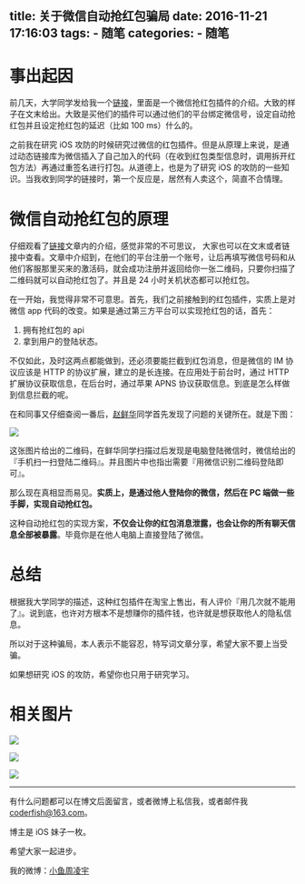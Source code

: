 title: 关于微信自动抢红包骗局
date: 2016-11-21 17:16:03
tags:
	- 随笔
categories:
	- 随笔
---

# 事出起因

前几天，大学同学发给我一个[链接](https://a.meipian.cn/8kbmkn5)，里面是一个微信抢红包插件的介绍。大致的样子在文末给出。大致是买他们的插件可以通过他们的平台绑定微信号，设定自动抢红包并且设定抢红包的延迟（比如 100 ms）什么的。

之前我在研究 iOS 攻防的时候研究过微信的红包插件。但是从原理上来说，是通过动态链接库为微信插入了自己加入的代码（在收到红包类型信息时，调用拆开红包方法）再通过重签名进行打包。从道德上，也是为了研究 iOS 的攻防的一些知识。当我收到同学的链接时，第一个反应是，居然有人卖这个，简直不合情理。

<!-- More -->

# 微信自动抢红包的原理

仔细观看了[链接](https://a.meipian.cn/8kbmkn5)文章内的介绍，感觉非常的不可思议， 大家也可以在文末或者链接中查看。文章中介绍到，在他们的平台注册一个账号，让后再填写微信号码和从他们客服那里买来的激活码，就会成功注册并返回给你一张二维码，只要你扫描了二维码就可以自动抢红包了。并且是 24 小时关机状态都可以抢红包。

在一开始，我觉得非常不可意思。首先，我们之前接触到的红包插件，实质上是对微信 app 代码的改变。如果是通过第三方平台可以实现抢红包的话，首先：

1. 拥有抢红包的 api
2. 拿到用户的登陆状态。
 
不仅如此，及时这两点都能做到，还必须要能拦截到红包消息，但是微信的 IM 协议应该是 HTTP 的协议扩展，建立的是长连接。在应用处于前台时，通过 HTTP 扩展协议获取信息，在后台时，通过苹果 APNS 协议获取信息。到底是怎么样做到信息拦截的呢。

在和同事又仔细查阅一番后，[赵鲜华](http://www.jianshu.com/users/86344ec5bfe7/latest_articles)同学首先发现了问题的关键所在。就是下图：

![](http://static2.ivwen.com/users/6206370/c88810a066354895a60fb3bdea77190e.jpg-mobile)

这张图片给出的二维码，在鲜华同学扫描过后发现是电脑登陆微信时，微信给出的『手机扫一扫登陆二维码』。并且图片中也指出需要『用微信识别二维码登陆即可』。

那么现在真相显而易见。**实质上，是通过他人登陆你的微信，然后在 PC 端做一些手脚，实现自动抢红包。**

这种自动抢红包的实现方案，**不仅会让你的红包消息泄露，也会让你的所有聊天信息全部被暴露**。毕竟你是在他人电脑上直接登陆了微信。
   
# 总结

根据我大学同学的描述，这种红包插件在淘宝上售出，有人评价『用几次就不能用了』。说到底，也许对方根本不是想赚你的插件钱，也许就是想获取他人的隐私信息。

所以对于这种骗局，本人表示不能容忍，特写词文章分享，希望大家不要上当受骗。

如果想研究 iOS 的攻防，希望你也只用于研究学习。


# 相关图片

![](http://static2.ivwen.com/users/6206370/2cf8d283f6eb4deaa0a2be90dc3e500c.jpg-mobile)

![](http://static2.ivwen.com/users/6206370/b0e3afc444c94b879bf6f08d0219444c.jpg-mobile)

![](http://static2.ivwen.com/users/6206370/f0260abf60c740b89763ca0245354536.jpg-mobile)

----

有什么问题都可以在博文后面留言，或者微博上私信我，或者邮件我 <coderfish@163.com>。

博主是 iOS 妹子一枚。

希望大家一起进步。

我的微博：[小鱼周凌宇](http://weibo.com/coderfish/)

